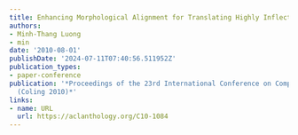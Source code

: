 ```yaml
---
title: Enhancing Morphological Alignment for Translating Highly Inflected Languages
authors:
- Minh-Thang Luong
- min
date: '2010-08-01'
publishDate: '2024-07-11T07:40:56.511952Z'
publication_types:
- paper-conference
publication: '*Proceedings of the 23rd International Conference on Computational Linguistics
  (Coling 2010)*'
links:
- name: URL
  url: https://aclanthology.org/C10-1084
---
```

